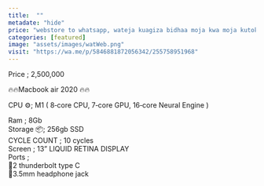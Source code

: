 ```yaml
---
title:  ""
metadate: "hide"
price: "webstore to whatsapp, wateja kuagiza bidhaa moja kwa moja kutoka kwa webstore yako kupitia whatsap yako"
categories: [featured]
image: "assets/images/watWeb.png"
visit: "https://wa.me/p/5846881872056342/255758951968"
---
```


Price ; 2,500,000

🔥🔥Macbook air 2020 🔥🔥

CPU ⚙️; M1 ( 8‑core CPU, 7‑core GPU, 16‑core Neural Engine ) 

Ram ; 8Gb   
Storage 📦; 256gb SSD   
CYCLE COUNT ; 10 cycles   
Screen ; 13” LIQUID RETINA DISPLAY   
Ports ;   
📍2 thunderbolt type C   
📍3.5mm headphone jack  


